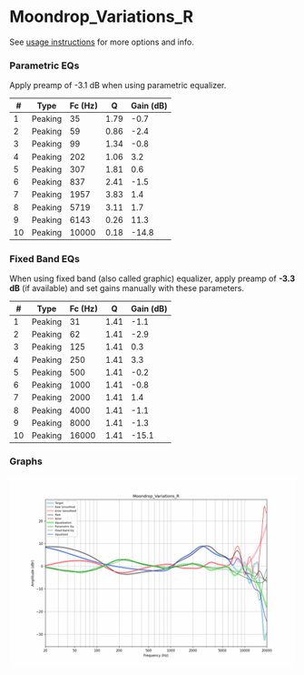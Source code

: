 # Moondrop_Variations_R
See [usage instructions](https://github.com/jaakkopasanen/AutoEq#usage) for more options and info.

### Parametric EQs
Apply preamp of -3.1 dB when using parametric equalizer.

|   # | Type    |   Fc (Hz) |    Q |   Gain (dB) |
|-----|---------|-----------|------|-------------|
|   1 | Peaking |        35 | 1.79 |        -0.7 |
|   2 | Peaking |        59 | 0.86 |        -2.4 |
|   3 | Peaking |        99 | 1.34 |        -0.8 |
|   4 | Peaking |       202 | 1.06 |         3.2 |
|   5 | Peaking |       307 | 1.81 |         0.6 |
|   6 | Peaking |       837 | 2.41 |        -1.5 |
|   7 | Peaking |      1957 | 3.83 |         1.4 |
|   8 | Peaking |      5719 | 3.11 |         1.7 |
|   9 | Peaking |      6143 | 0.26 |        11.3 |
|  10 | Peaking |     10000 | 0.18 |       -14.8 |

### Fixed Band EQs
When using fixed band (also called graphic) equalizer, apply preamp of **-3.3 dB** (if available) and set gains manually with these parameters.

|   # | Type    |   Fc (Hz) |    Q |   Gain (dB) |
|-----|---------|-----------|------|-------------|
|   1 | Peaking |        31 | 1.41 |        -1.1 |
|   2 | Peaking |        62 | 1.41 |        -2.9 |
|   3 | Peaking |       125 | 1.41 |         0.3 |
|   4 | Peaking |       250 | 1.41 |         3.3 |
|   5 | Peaking |       500 | 1.41 |        -0.2 |
|   6 | Peaking |      1000 | 1.41 |        -0.8 |
|   7 | Peaking |      2000 | 1.41 |         1.4 |
|   8 | Peaking |      4000 | 1.41 |        -1.1 |
|   9 | Peaking |      8000 | 1.41 |        -1.3 |
|  10 | Peaking |     16000 | 1.41 |       -15.1 |

### Graphs
![](./Moondrop_Variations_R.png)
